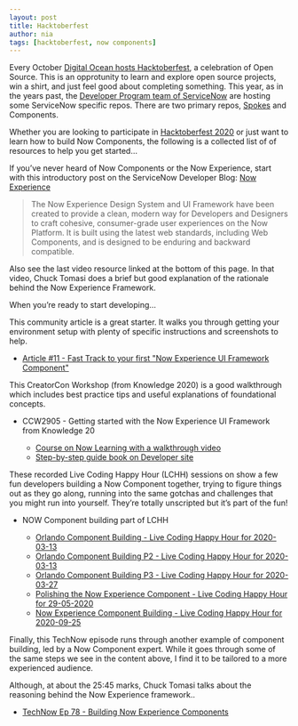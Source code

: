 ```yaml
---
layout: post
title: Hacktoberfest
author: nia
tags: [hacktoberfest, now components]
---
```


Every October [Digital Ocean hosts Hacktoberfest](https://hacktoberfest.digitalocean.com), a celebration of Open Source.  This is an opprotunity to learn and explore open source projects, win a shirt, and just feel good about completing something.  This year, as in the years past, the [Developer Program team of ServiceNow](https://developer.servicenow.com/blog.do) are hosting some ServiceNow specific repos.  There are two primary repos, [Spokes](https://github.com/ServiceNowDevProgram/SpoketoberfestResources/blob/master/GettingStarted.md) and Components.  

Whether you are looking to participate in [Hacktoberfest 2020](https://developer.servicenow.com/blog.do?p=/post/hacktoberfest-2020/) or just want to learn how to build Now Components, the following is a collected list of of resources to help you get started…

If you’ve never heard of Now Components or the Now Experience, start with this introductory post on the ServiceNow Developer Blog: [Now Experience](https://developer.servicenow.com/blog.do?p=/post/now-experience/)

> The Now Experience Design System and UI Framework have been created to provide a clean, modern way for Developers and Designers to craft cohesive, consumer-grade user experiences on the Now Platform. It is built using the latest web standards, including Web Components, and is designed to be enduring and backward compatible.

Also see the last video resource linked at the bottom of this page. In that video, Chuck Tomasi does a brief but good explanation of the rationale behind the Now Experience Framework. 

When you’re ready to start developing… 

This community article is a great starter. It walks you through getting your environment setup with plenty of specific instructions and screenshots to help.

*   [Article #11 - Fast Track to your first "Now Experience UI Framework Component"](https://community.servicenow.com/community?id=community_article&sys_id=9cd7b58adbfe94d0b1b102d5ca961952)


This CreatorCon Workshop (from Knowledge 2020) is a good walkthrough which includes best practice tips and useful explanations of foundational concepts.


*   CCW2905 - Getting started with the Now Experience UI Framework from Knowledge 20  

    *   [Course on Now Learning with a walkthrough video](https://nowlearning.service-now.com/lxp?id=overview&sys_id=9a7864071bb4d4901759b8c11a4bcb3a&type=course) 
    *   [Step-by-step guide book on Developer site](https://developer.servicenow.com/connect.do#!/event/knowledge2020/CCW2905) 


These recorded Live Coding Happy Hour (LCHH) sessions on show a few fun developers building a Now Component together, trying to figure things out as they go along, running into the same gotchas  and challenges that you might run into yourself.  They’re totally unscripted but it’s part of the fun!


*   NOW Component building part of LCHH  

    *   [Orlando Component Building - Live Coding Happy Hour for 2020-03-13](https://www.youtube.com/watch?v=57kbG-dRxJ4) 
    *   [Orlando Component Building P2 - Live Coding Happy Hour for 2020-03-13](https://www.youtube.com/watch?v=hQB6HalLx0M) 
    *   [Orlando Component Building P3 - Live Coding Happy Hour for 2020-03-27](https://www.youtube.com/watch?v=hQB6HalLx0M) 
    *   [Polishing the Now Experience Component - Live Coding Happy Hour for 29-05-2020](https://www.youtube.com/watch?v=6MbgVMrB8vo) 
    *   [Now Experience Component Building - Live Coding Happy Hour for 2020-09-25](https://www.youtube.com/watch?v=ydtlrsFjwBA) 


Finally, this TechNow episode runs through another example of component building, led by a Now Component expert. While it goes through some of the same steps we see in the content above, I find it to be tailored to a more experienced audience.  

Although, at about the 25:45 marks, Chuck Tomasi talks about the reasoning behind the Now Experience framework..

*   [TechNow Ep 78 - Building Now Experience Components](https://www.youtube.com/watch?v=CdFnaYehZPQ)
